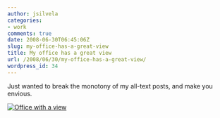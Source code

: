 ```yaml
---
author: jsilvela
categories:
- work
comments: true
date: 2008-06-30T06:45:06Z
slug: my-office-has-a-great-view
title: My office has a great view
url: /2008/06/30/my-office-has-a-great-view/
wordpress_id: 34
---
```


Just wanted to break the monotony of my all-text posts, and make you envious.

[![Office with a view](http://jsilvela.smugmug.com/photos/306900031_kZKs7-S.jpg)](http://jsilvela.smugmug.com/photos/306900031_kZKs7-L.jpg)


